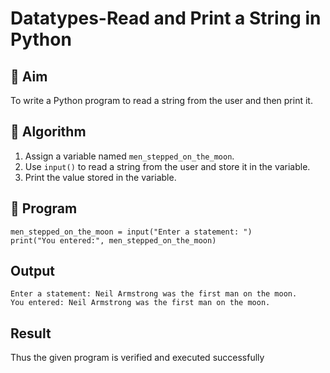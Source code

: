 # Datatypes-Read and Print a String in Python

## 🎯 Aim
To write a Python program to read a string from the user and then print it.

## 🧠 Algorithm
1. Assign a variable named `men_stepped_on_the_moon`.
2. Use `input()` to read a string from the user and store it in the variable.
3. Print the value stored in the variable.

## 🧾 Program
```
men_stepped_on_the_moon = input("Enter a statement: ")
print("You entered:", men_stepped_on_the_moon)
```
## Output
```
Enter a statement: Neil Armstrong was the first man on the moon.
You entered: Neil Armstrong was the first man on the moon.
```
## Result
Thus the given program is verified and executed successfully
